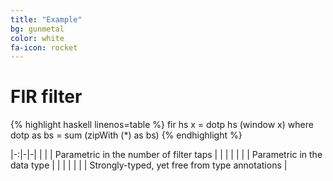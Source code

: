 ```yaml
---
title: "Example"
bg: gunmetal
color: white
fa-icon: rocket
---
```

# FIR filter

{% highlight haskell linenos=table %}
fir hs x = dotp hs (window x)
  where
    dotp as bs = sum (zipWith (*) as bs)
{% endhighlight %}

|-:|-|-|
| <i class="fa fa-check-square-o text-white fa-lg"></i> | | Parametric in the number of filter taps |
| | |
| <i class="fa fa-check-square-o text-white fa-lg"></i> | | Parametric in the data type |
| | |
| <i class="fa fa-check-square-o text-white fa-lg"></i> | | Strongly-typed, yet free from type annotations |
